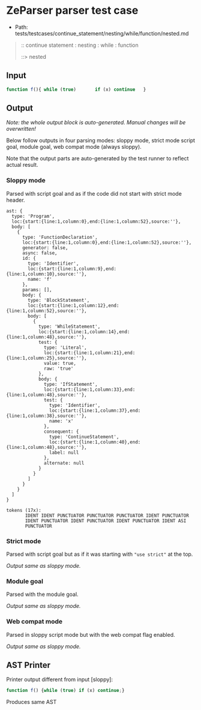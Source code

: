 # ZeParser parser test case

- Path: tests/testcases/continue_statement/nesting/while/function/nested.md

> :: continue statement : nesting : while : function
>
> ::> nested

## Input

`````js
function f(){ while (true)       if (x) continue   }
`````

## Output

_Note: the whole output block is auto-generated. Manual changes will be overwritten!_

Below follow outputs in four parsing modes: sloppy mode, strict mode script goal, module goal, web compat mode (always sloppy).

Note that the output parts are auto-generated by the test runner to reflect actual result.

### Sloppy mode

Parsed with script goal and as if the code did not start with strict mode header.

`````
ast: {
  type: 'Program',
  loc:{start:{line:1,column:0},end:{line:1,column:52},source:''},
  body: [
    {
      type: 'FunctionDeclaration',
      loc:{start:{line:1,column:0},end:{line:1,column:52},source:''},
      generator: false,
      async: false,
      id: {
        type: 'Identifier',
        loc:{start:{line:1,column:9},end:{line:1,column:10},source:''},
        name: 'f'
      },
      params: [],
      body: {
        type: 'BlockStatement',
        loc:{start:{line:1,column:12},end:{line:1,column:52},source:''},
        body: [
          {
            type: 'WhileStatement',
            loc:{start:{line:1,column:14},end:{line:1,column:48},source:''},
            test: {
              type: 'Literal',
              loc:{start:{line:1,column:21},end:{line:1,column:25},source:''},
              value: true,
              raw: 'true'
            },
            body: {
              type: 'IfStatement',
              loc:{start:{line:1,column:33},end:{line:1,column:48},source:''},
              test: {
                type: 'Identifier',
                loc:{start:{line:1,column:37},end:{line:1,column:38},source:''},
                name: 'x'
              },
              consequent: {
                type: 'ContinueStatement',
                loc:{start:{line:1,column:40},end:{line:1,column:48},source:''},
                label: null
              },
              alternate: null
            }
          }
        ]
      }
    }
  ]
}

tokens (17x):
       IDENT IDENT PUNCTUATOR PUNCTUATOR PUNCTUATOR IDENT PUNCTUATOR
       IDENT PUNCTUATOR IDENT PUNCTUATOR IDENT PUNCTUATOR IDENT ASI
       PUNCTUATOR
`````

### Strict mode

Parsed with script goal but as if it was starting with `"use strict"` at the top.

_Output same as sloppy mode._

### Module goal

Parsed with the module goal.

_Output same as sloppy mode._

### Web compat mode

Parsed in sloppy script mode but with the web compat flag enabled.

_Output same as sloppy mode._

## AST Printer

Printer output different from input [sloppy]:

````js
function f() {while (true) if (x) continue;}
````

Produces same AST
